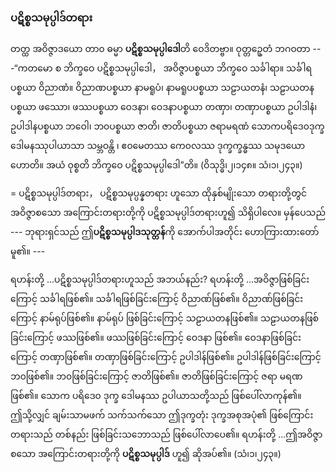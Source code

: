 ### ပဋိစ္စသမုပ္ပါဒ်တရား

တတ္ထ အဝိဇ္ဇာဒယော တာ၀ ဓမ္မာ **ပဋိစ္စသမုပ္ပါဒေါ**တိ ဝေဒိတဗ္ဗာ။ ဝုတ္တဥှေတံ ဘဂ၀တာ ---“ကတမော စ ဘိက္ခဝေ ပဋိစ္စသမုပ္ပါဒေါ， အဝိဇ္ဇာပစ္စယာ ဘိက္ခဝေ သင်္ခါရာ။ သင်္ခါရပစ္စယာ ဝိညာဏံ။ ဝိညာဏပစ္စယာ နာမရူပံ၊ နာမရူပပစ္စယာ သဠာယတနံ၊ သဠာယတနပစ္စယာ ဖဿော၊ ဖဿပစ္စယာ ဝေဒနာ၊ ဝေဒနာပစ္စယာ တဏှာ၊ တဏှာပစ္စယာ ဥပါဒါနံ၊ ဥပါဒါနပစ္စယာ ဘဝေါ၊ ဘ၀ပစ္စယာ ဇာတိ၊ ဇာတိပစ္စယာ ဇရာမရဏံ သောကပရိဒေ၀ဒုက္ခဒေါမနဿုပါယာသာ သမ္ဘဝန္တိ ၊ ဧ၀မေတဿ ကေ၀လဿ ဒုက္ခက္ခန္ဓဿ သမုဒယော ဟောတိ။ အယံ ဝုစ္စတိ ဘိက္ခဝေ ပဋိစ္စသမုပ္ပါဒေါ”တိ။ (ဝိသုဒ္ဓိ၊၂၊၁၄၈။ သံ၊၁၊၂၄၃။)

= ပဋိစ္စသမုပ္ပါဒ်တရား， ပဋိစ္စသမုပ္ပန္နတရား ဟူသော ထိုနှစ်မျိုးသော တရားတို့တွင် အဝိဇ္ဇာစသော အကြောင်းတရားတို့ကို ပဋိစ္စသမုပ္ပါဒ်တရားဟူ၍ သိရှိပါလေ။ 
မှန်ပေသည် --- ဘုရားရှင်သည် ဤ**ပဋိစ္စသမုပ္ပါဒသုတ္တန်**ကို အောက်ပါအတိုင်း ဟောကြားထားတော်မူ၏။ ---

ရဟန်းတို့ ...ပဋိစ္စသမုပ္ပါဒ်တရားဟူသည် အဘယ်နည်း? ရဟန်းတို့ ...အဝိဇ္ဇာဖြစ်ခြင်းကြောင့် သင်္ခါရဖြစ်၏။ 
သင်္ခါရဖြစ်ခြင်းကြောင့် ဝိညာဏ်ဖြစ်၏။ 
ဝိညာဏ်ဖြစ်ခြင်းကြောင့် နာမ်ရုပ်ဖြစ်၏။ 
နာမ်ရုပ် ဖြစ်ခြင်းကြောင့် သဠာယတနဖြစ်၏။ 
သဠာယတနဖြစ်ခြင်းကြောင့် ဖဿဖြစ်၏။ 
ဖဿဖြစ်ခြင်းကြောင့် ဝေဒနာ ဖြစ်၏။ 
ဝေဒနာဖြစ်ခြင်းကြောင့် တဏှာဖြစ်၏။ 
တဏှာဖြစ်ခြင်းကြောင့် ဥပါဒါန်ဖြစ်၏။ 
ဥပါဒါန်ဖြစ်ခြင်းကြောင့် ဘ၀ဖြစ်၏။ 
ဘ၀ဖြစ်ခြင်းကြောင့် ဇာတိဖြစ်၏။ 
ဇာတိဖြစ်ခြင်းကြောင့် ဇရာ မရဏဖြစ်၏။ 
သောက ပရိဒေ၀ ဒုက္ခ ဒေါမနဿ ဥပါယာသတို့သည် ဖြစ်ပေါ်လာကုန်၏။ 
ဤသို့လျှင် ချမ်းသာမဖက် သက်သက်သော ဤဒုက္ခတုံး ဒုက္ခအစုအပုံ၏ ဖြစ်ကြောင်းတရားသည် တစ်နည်း ဖြစ်ခြင်းသဘောသည် ဖြစ်ပေါ်လာပေ၏။ 
ရဟန်းတို့ ...ဤအဝိဇ္ဇာစသော အကြောင်းတရားတို့ကို **ပဋိစ္စသမုပ္ပါဒ်** ဟူ၍ ဆိုအပ်၏။ (သံ၊၁၊၂၄၃။)